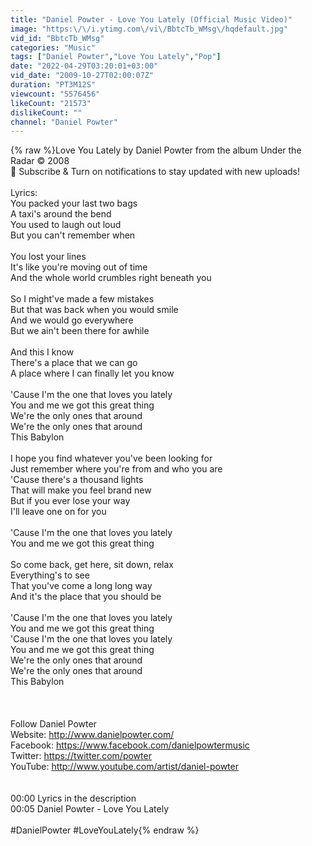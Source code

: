 ```yaml
---
title: "Daniel Powter - Love You Lately (Official Music Video)"
image: "https:\/\/i.ytimg.com\/vi\/BbtcTb_WMsg\/hqdefault.jpg"
vid_id: "BbtcTb_WMsg"
categories: "Music"
tags: ["Daniel Powter","Love You Lately","Pop"]
date: "2022-04-29T03:20:01+03:00"
vid_date: "2009-10-27T02:00:07Z"
duration: "PT3M12S"
viewcount: "5576456"
likeCount: "21573"
dislikeCount: ""
channel: "Daniel Powter"
---
```

{% raw %}Love You Lately by Daniel Powter from the album Under the Radar © 2008 <br />🔔 Subscribe &amp; Turn on notifications to stay updated with new uploads!<br /><br />Lyrics:<br />You packed your last two bags<br />A taxi's around the bend<br />You used to laugh out loud<br />But you can't remember when<br /><br />You lost your lines<br />It's like you're moving out of time<br />And the whole world crumbles right beneath you<br /><br />So I might've made a few mistakes<br />But that was back when you would smile<br />And we would go everywhere<br />But we ain't been there for awhile<br /><br />And this I know<br />There's a place that we can go<br />A place where I can finally let you know<br /><br />'Cause I'm the one that loves you lately<br />You and me we got this great thing<br />We're the only ones that around<br />We're the only ones that around<br />This Babylon<br /><br />I hope you find whatever you've been looking for<br />Just remember where you're from and who you are<br />'Cause there's a thousand lights<br />That will make you feel brand new<br />But if you ever lose your way<br />I'll leave one on for you<br /><br />'Cause I'm the one that loves you lately<br />You and me we got this great thing<br /><br />So come back, get here, sit down, relax<br />Everything's to see<br />That you've come a long long way<br />And it's the place that you should be<br /><br />'Cause I'm the one that loves you lately<br />You and me we got this great thing<br />'Cause I'm the one that loves you lately<br />You and me we got this great thing<br />We're the only ones that around<br />We're the only ones that around<br />This Babylon<br /><br /><br /><br />Follow Daniel Powter<br />Website: <a rel="nofollow" target="blank" href="http://www.danielpowter.com/">http://www.danielpowter.com/</a><br />Facebook: <a rel="nofollow" target="blank" href="https://www.facebook.com/danielpowtermusic">https://www.facebook.com/danielpowtermusic</a><br />Twitter: <a rel="nofollow" target="blank" href="https://twitter.com/powter">https://twitter.com/powter</a><br />YouTube: <a rel="nofollow" target="blank" href="http://www.youtube.com/artist/daniel-powter">http://www.youtube.com/artist/daniel-powter</a><br /><br /><br />00:00 Lyrics in the description<br />00:05 Daniel Powter - Love You Lately<br /><br />#DanielPowter #LoveYouLately{% endraw %}
